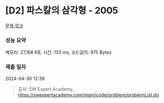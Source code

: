 # [D2] 파스칼의 삼각형 - 2005 

[문제 링크](https://swexpertacademy.com/main/code/problem/problemDetail.do?contestProbId=AV5P0-h6Ak4DFAUq) 

### 성능 요약

메모리: 27,168 KB, 시간: 133 ms, 코드길이: 975 Bytes

### 제출 일자

2024-04-30 12:39



> 출처: SW Expert Academy, https://swexpertacademy.com/main/code/problem/problemList.do